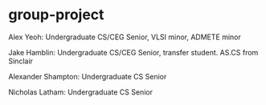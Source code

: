 # group-project

Alex Yeoh: Undergraduate CS/CEG Senior, VLSI minor, ADMETE minor

Jake Hamblin: Undergraduate CS/CEG Senior, transfer student. AS.CS from Sinclair

Alexander Shampton: Undergraduate CS Senior

Nicholas Latham: Undergraduate CS Senior